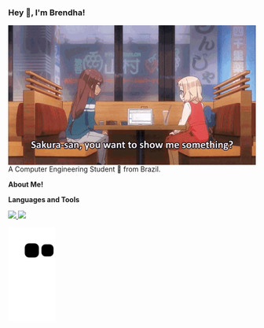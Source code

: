 <!--
**Cophhy/Cophhy** is a ✨ _special_ ✨ repository because its `README.md` (this file) appears on your GitHub profile.

Here are some ideas to get you started:

 🔭 I’m currently working on asdasd
- 🌱 I’m currently learning ...
- 👯 I’m looking to collaborate on ...
- 🤔 I’m looking for help with ...
- 💬 Ask me about ...
- 📫 How to reach me: ...
- 😄 Pronouns: ...
- ⚡ Fun fact: ...
-->
<h3 title="hehehe"> Hey 👋, I'm Brendha!</h3>

<a href="https://www.linkedin.com/in/brendha-gruber/">
  
  <img align="right" alt="GIF" src="https://github.com/Cophhy/Cophhy/blob/main/new-game-computer-crash.gif" />
  
</a>

<br />
<br />
A Computer Engineering Student 🚀 from Brazil.

**About Me!**



**Languages and Tools**  



<div>
<a href="https://github.com/Cophhy">
<img height="150em" src="https://github-readme-stats.vercel.app/api/top-langs/?username=Cophhy&layout=compact&langs_count=7&theme=tokyonight"/>
<img height="150em" src="https://github-readme-stats.vercel.app/api?username=Cophhy&show_icons=true&theme=tokyonight&include_all_commits=true&count_private=true"/>
</div>

![snake gif](https://github.com/Cophhy/Cophhy/blob/output/github-contribution-grid-snake.svg#gh-dark-mode-only)
